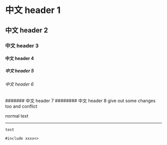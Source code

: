 # 中文 header 1
## 中文 header 2
### 中文 header 3
#### 中文 header 4
##### 中文  header 5
###### 中文  header 6
####### 中文  header 7
######## 中文  header 8 give out some changes too and conflict

normal text

---

`test`

`
#include xxxx<>
`

[sys]:icon.png
